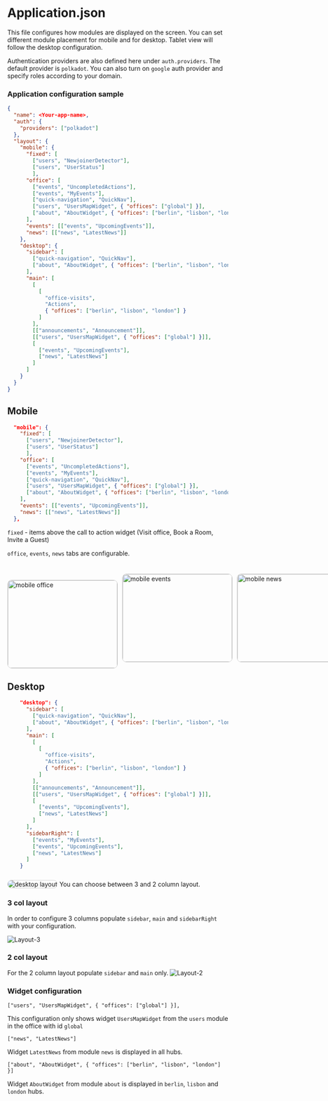 # Application.json

This file configures how modules are displayed on the screen.
You can set different module placement for mobile and for desktop. Tablet view will follow the desktop configuration.

Authentication providers are also defined here under `auth.providers`. The default provider is `polkadot`. You can also turn on `google` auth provider and specify roles according to your domain.

### Application configuration sample

```json
{
  "name": <Your-app-name>,
  "auth": {
    "providers": ["polkadot"]
  },
  "layout": {
    "mobile": {
      "fixed": [
        ["users", "NewjoinerDetector"],
        ["users", "UserStatus"]
        ],
      "office": [
        ["events", "UncompletedActions"],
        ["events", "MyEvents"],
        ["quick-navigation", "QuickNav"],
        ["users", "UsersMapWidget", { "offices": ["global"] }],
        ["about", "AboutWidget", { "offices": ["berlin", "lisbon", "london"] }]
      ],
      "events": [["events", "UpcomingEvents"]],
      "news": [["news", "LatestNews"]]
    },
    "desktop": {
      "sidebar": [
        ["quick-navigation", "QuickNav"],
        ["about", "AboutWidget", { "offices": ["berlin", "lisbon", "london"] }]
      ],
      "main": [
        [
          [
            "office-visits",
            "Actions",
            { "offices": ["berlin", "lisbon", "london"] }
          ]
        ],
        [["announcements", "Announcement"]],
        [["users", "UsersMapWidget", { "offices": ["global"] }]],
        [
          ["events", "UpcomingEvents"],
          ["news", "LatestNews"]
        ]
      ]
    }
  }
}

```

## Mobile

```json
  "mobile": {
    "fixed": [
      ["users", "NewjoinerDetector"],
      ["users", "UserStatus"]
      ],
    "office": [
      ["events", "UncompletedActions"],
      ["events", "MyEvents"],
      ["quick-navigation", "QuickNav"],
      ["users", "UsersMapWidget", { "offices": ["global"] }],
      ["about", "AboutWidget", { "offices": ["berlin", "lisbon", "london"] }]
    ],
    "events": [["events", "UpcomingEvents"]],
    "news": [["news", "LatestNews"]]
  },
```

`fixed` - items above the call to action widget (Visit office, Book a Room, Invite a Guest)

`office`, `events`, `news` tabs are configurable.

<div style="display: flex; column-gap: 10px; align-items: flex-end">
<Image
  src="/mobileOffice.png"
  alt="mobile office"
  width="250"
  height="200"
  style="border: 1px solid lightGray; border-radius: 10px; margin-top: 10px"
/>

<Image
  src="/mobileEvents.png"
  alt="mobile events"
  width="250"
  height="200"
  style="border: 1px solid lightGray; border-radius: 10px; margin-top: 10px"
/>

<Image
  src="/mobileNews.png"
  alt="mobile news"
  width="250"
  height="200"
  style="border: 1px solid lightGray; border-radius: 10px; margin-top: 10px"
/>

</div>

## Desktop

```json
    "desktop": {
      "sidebar": [
        ["quick-navigation", "QuickNav"],
        ["about", "AboutWidget", { "offices": ["berlin", "lisbon", "london"] }]
      ],
      "main": [
        [
          [
            "office-visits",
            "Actions",
            { "offices": ["berlin", "lisbon", "london"] }
          ]
        ],
        [["announcements", "Announcement"]],
        [["users", "UsersMapWidget", { "offices": ["global"] }]],
        [
          ["events", "UpcomingEvents"],
          ["news", "LatestNews"]
        ]
      ],
      "sidebarRight": [
        ["events", "MyEvents"],
        ["events", "UpcomingEvents"],
        ["news", "LatestNews"]
      ]
    }

```

<Image
  src="/desktopLayout.png"
  alt="desktop layout"
  style="border: 1px solid lightGray; border-radius: 10px; margin-top: 10px"
/>
You can choose between 3 and 2 column layout.

### 3 col layout

In order to configure 3 columns populate `sidebar`, `main` and `sidebarRight` with your configuration.

<Image src="/layout-3col.png" alt="Layout-3" width={600} height={650} />

### 2 col layout

For the 2 column layout populate `sidebar` and `main` only.
<Image src="/layout-2col.png" alt="Layout-2" width={600} height={650} />

### Widget configuration

```
["users", "UsersMapWidget", { "offices": ["global"] }],
```

This configuration only shows widget `UsersMapWidget` from the `users` module in the office with id `global`

```
["news", "LatestNews"]
```

Widget `LatestNews` from module `news` is displayed in all hubs.

```
["about", "AboutWidget", { "offices": ["berlin", "lisbon", "london"] }]
```

Widget `AboutWidget` from module `about` is displayed in `berlin`, `lisbon` and `london` hubs.
